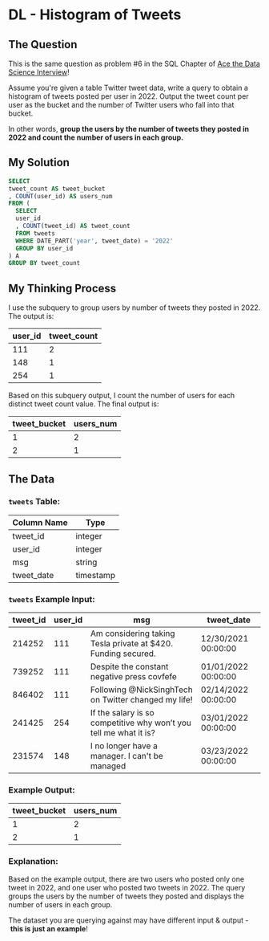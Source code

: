 # DL - Histogram of Tweets

## The Question

This is the same question as problem #6 in the SQL Chapter of [Ace the Data Science Interview](https://amzn.to/3kF79Fx)!

Assume you're given a table Twitter tweet data, write a query to obtain a histogram of tweets posted per user in 2022. Output the tweet count per user as the bucket and the number of Twitter users who fall into that bucket.

In other words, **group the users by the number of tweets they posted in 2022 and count the number of users in each group.**

## My Solution

```sql
SELECT
tweet_count AS tweet_bucket
, COUNT(user_id) AS users_num
FROM (
  SELECT 
  user_id
  , COUNT(tweet_id) AS tweet_count
  FROM tweets
  WHERE DATE_PART('year', tweet_date) = '2022'
  GROUP BY user_id
) A
GROUP BY tweet_count
```

## My Thinking Process

I use the subquery to group users by number of tweets they posted in 2022. The output is:

| user_id | tweet_count |
| --- | --- |
| 111 | 2 |
| 148 | 1 |
| 254 | 1 |

Based on this subquery output, I count the number of users for each distinct tweet count value. The final output is:

| tweet_bucket | users_num |
| --- | --- |
| 1 | 2 |
| 2 | 1 |

## The Data

### **`tweets` Table:**

| Column Name | Type |
| --- | --- |
| tweet_id | integer |
| user_id | integer |
| msg | string |
| tweet_date | timestamp |

### **`tweets` Example Input:**

| tweet_id | user_id | msg | tweet_date |
| --- | --- | --- | --- |
| 214252 | 111 | Am considering taking Tesla private at $420. Funding secured. | 12/30/2021 00:00:00 |
| 739252 | 111 | Despite the constant negative press covfefe | 01/01/2022 00:00:00 |
| 846402 | 111 | Following @NickSinghTech on Twitter changed my life! | 02/14/2022 00:00:00 |
| 241425 | 254 | If the salary is so competitive why won’t you tell me what it is? | 03/01/2022 00:00:00 |
| 231574 | 148 | I no longer have a manager. I can't be managed | 03/23/2022 00:00:00 |

### **Example Output:**

| tweet_bucket | users_num |
| --- | --- |
| 1 | 2 |
| 2 | 1 |

### **Explanation:**

Based on the example output, there are two users who posted only one tweet in 2022, and one user who posted two tweets in 2022. The query groups the users by the number of tweets they posted and displays the number of users in each group.

The dataset you are querying against may have different input & output - **this is just an example**!

